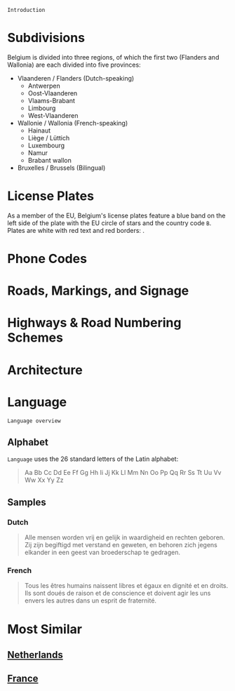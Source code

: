 `Introduction`

# Subdivisions

Belgium is divided into three regions, of which the first two (Flanders and Wallonia) are each divided into five provinces:

- Vlaanderen / Flanders (Dutch-speaking)
  - Antwerpen
  - Oost-Vlaanderen
  - Vlaams-Brabant
  - Limbourg
  - West-Vlaanderen
- Wallonie / Wallonia (French-speaking)
  - Hainaut
  - Liège / Lüttich
  - Luxembourg
  - Namur
  - Brabant wallon
- Bruxelles / Brussels (Bilingual)

<CountryMap code="BEL" scale="10000" level="2" />

# License Plates

As a member of the EU, Belgium's license plates feature a blue band on the left side of the plate with the EU circle of stars and the country code `B`. Plates are white with red text and red borders: <LicensePlate style="eu" code="B" format="AB 12 CD" borderColor="red" textColor="red" />.

# Phone Codes

# Roads, Markings, and Signage

# Highways & Road Numbering Schemes

# Architecture

# Language

`Language overview`

## Alphabet

`Language` uses the 26 standard letters of the Latin alphabet:

> Aa Bb Cc Dd Ee Ff Gg Hh Ii Jj Kk Ll Mm Nn Oo Pp Qq Rr Ss Tt Uu Vv Ww Xx Yy Zz

## Samples

### Dutch

> Alle mensen worden vrij en gelijk in waardigheid en rechten geboren. Zij zijn begiftigd met verstand en geweten, en behoren zich jegens elkander in een geest van broederschap te gedragen.

### French

> Tous les êtres humains naissent libres et égaux en dignité et en droits. Ils sont doués de raison et de conscience et doivent agir les uns envers les autres dans un esprit de fraternité.

# Most Similar

## [Netherlands](/countries/NLD)

## [France](/countries/FRA)
